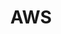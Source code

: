 ---
title: "AWS"
layout: category
permalink: /programming/aws/
author_profile: true
taxonomy: AWS
sidebar:
  nav: "categories"
---